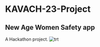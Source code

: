 ﻿# KAVACH-23-Project
## New Age Women Safety app

A Hackathon project.
![trt](https://github.com/KingRyuK69/KAVACH-23-Project/assets/80317920/9adeef84-8069-4093-aeee-df17ce77a8bc)
